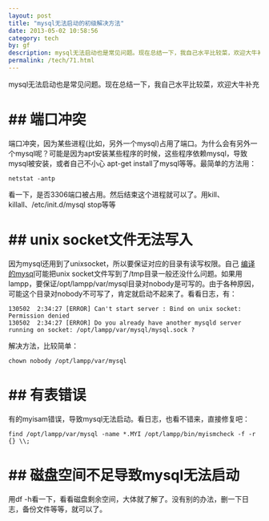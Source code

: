 ```yaml
---
layout: post
title: "mysql无法启动的初级解决方法"
date: 2013-05-02 10:58:56
category: tech
by: gf
description: mysql无法启动也是常见问题。现在总结一下，我自己水平比较菜，欢迎大牛补充端口冲突端口冲突，因为某些进程(比如，另外一个mysql)占用了端口。为什么会有另外一个mysql呢？可能是因
permalink: /tech/71.html
---
```

mysql无法启动也是常见问题。现在总结一下，我自己水平比较菜，欢迎大牛补充

#  ## 端口冲突 ###

端口冲突，因为某些进程(比如，另外一个mysql)占用了端口。为什么会有另外一个mysql呢？可能是因为apt安装某些程序的时候，这些程序依赖mysql，导致mysql被安装，或者自己不小心 apt-get install了mysql等等。最简单的方法用：

    netstat -antp

看一下，是否3306端口被占用。然后结束这个进程就可以了。用kill、killall、/etc/init.d/mysql stop等等

#  ## unix socket文件无法写入 ###

因为mysql还用到了unixsocket，所以要保证对应的目录有读写权限。自己 [编译的mysql][mysql]可能把unix socket文件写到了/tmp目录一般还没什么问题。如果用lampp，要保证/opt/lampp/var/mysql目录对nobody是可写的。由于各种原因，可能这个目录对nobody不可写了，肯定就启动不起来了。看看日志，有：

    130502  2:34:27 [ERROR] Can't start server : Bind on unix socket: Permission denied
    130502  2:34:27 [ERROR] Do you already have another mysqld server running on socket: /opt/lampp/var/mysql/mysql.sock ?

解决方法，比较简单：

    chown nobody /opt/lampp/var/mysql

#  ## 有表错误 ###

有的myisam错误，导致mysql无法启动。看日志，也看不错来，直接修复吧：

    find /opt/lampp/var/mysql -name *.MYI /opt/lampp/bin/myismcheck -f -r {} \\;

#  ## 磁盘空间不足导致mysql无法启动 ###

用df -h看一下，看看磁盘剩余空间，大体就了解了。没有别的办法，删一下日志，备份文件等等，就可以了。


[mysql]: http://www.gfzj.us/521.html
